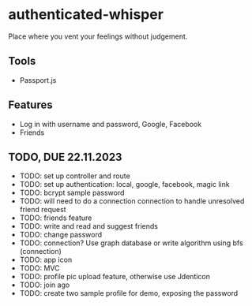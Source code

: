 # authenticated-whisper

Place where you vent your feelings without judgement.

## Tools

- Passport.js

## Features

- Log in with username and password, Google, Facebook
- Friends

## TODO, DUE 22.11.2023

- TODO: set up controller and route
- TODO: set up authentication: local, google, facebook, magic link
- TODO: bcrypt sample password
- TODO: will need to do a connection connection to handle unresolved friend request
- TODO: friends feature
- TODO: write and read and suggest friends
- TODO: change password
- TODO: connection? Use graph database or write algorithm using bfs (connection)
- TODO: app icon
- TODO: MVC
- TODO: profile pic upload feature, otherwise use Jdenticon
- TODO: join ago
- TODO: create two sample profile for demo, exposing the password
